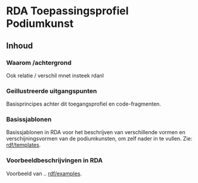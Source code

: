 # RDA Toepassingsprofiel Podiumkunst


## Inhoud

### Waarom /achtergrond
Ook relatie / verschil mnet insteek rdanl

### Geillustreerde uitgangspunten
Basisprincipes achter dit toegangsprofiel en code-fragmenten.



### Basissjablonen
Basissjablonen in RDA voor het beschrijven van verschillende vormen en verschijningsvormen van de podiumkunsten, om zelf nader in te vullen. Zie: [rdf/templates](rdf/templates).

### Voorbeeldbeschrijvingen in RDA
Voorbeeld van ..
[rdf/examples](rdf/examples).





#